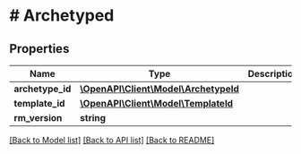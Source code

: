 # # Archetyped

## Properties

Name | Type | Description | Notes
------------ | ------------- | ------------- | -------------
**archetype_id** | [**\OpenAPI\Client\Model\ArchetypeId**](ArchetypeId.md) |  |
**template_id** | [**\OpenAPI\Client\Model\TemplateId**](TemplateId.md) |  | [optional]
**rm_version** | **string** |  |

[[Back to Model list]](../../README.md#models) [[Back to API list]](../../README.md#endpoints) [[Back to README]](../../README.md)
